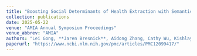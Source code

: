 ```yaml
---
title: "Boosting Social Determinants of Health Extraction with Semantic Knowledge Augmented Large Language Model"
collection: publications
date: 2025-05-22
venue: "AMIA Annual Symposium Proceedings"
venue_abbrev: "AMIA"
authors: "Lei Gong, **Jaren Bresnick**, Aidong Zhang, Cathy Wu, Kishlay Jha"
paperurl: "https://www.ncbi.nlm.nih.gov/pmc/articles/PMC12099417/"
---
```



